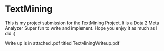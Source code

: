 # TextMining

This is my project submission for the TextMining Project.
It is a Dota 2 Meta Analyzer
Super fun to write and implement. Hope you enjoy it as much as I did :)

Write up is in attached .pdf titled TextMiningWriteup.pdf
